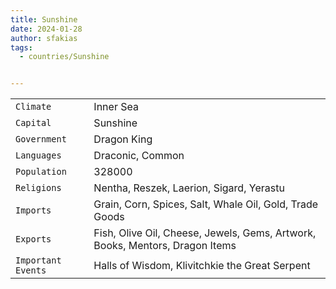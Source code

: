 ```yaml
---
title: Sunshine
date: 2024-01-28
author: sfakias
tags:
  - countries/Sunshine


---
```

| | |
| --- | --- |
| `Climate` | Inner Sea |
| `Capital` | Sunshine |
| `Government` | Dragon King |
| `Languages` | Draconic, Common |
| `Population` | 328000 |
| `Religions` | Nentha, Reszek, Laerion, Sigard, Yerastu |
| `Imports` | Grain, Corn, Spices, Salt, Whale Oil, Gold, Trade Goods |
| `Exports` | Fish, Olive Oil, Cheese, Jewels, Gems, Artwork, Books, Mentors, Dragon Items |
| `Important Events` | Halls of Wisdom, Klivitchkie the Great Serpent |
